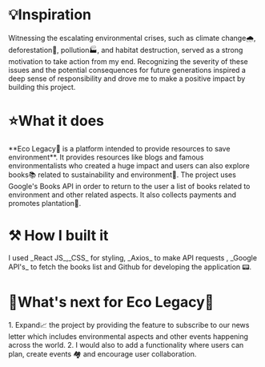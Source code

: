 
<h1>💡Inspiration</h1>
Witnessing the escalating environmental crises, such as climate change🌧️, deforestation🌲, pollution🏭, and habitat destruction, served as a strong motivation to take action from my end. Recognizing the severity of these issues and the potential consequences for future generations inspired a deep sense of responsibility and drove me to make a positive impact by building this project.

<h1>⭐What it does</h1>
**Eco Legacy🌳 is a platform intended to provide resources to save environment**. It provides resources like blogs and famous environmentalists who created a huge impact and users can also explore books📚 related to sustainability and environment🌲. The project uses Google's Books API in order to return to the user a list of books related to environment and other related aspects. It also collects payments and promotes plantation🌲.

<h1>⚒️ How I built it</h1>
I used _React JS_,_CSS_ for styling, _Axios_ to make API requests , _Google API's_ to fetch the books list and Github for developing the application 📟.

<h1>🔮What's next for Eco Legacy🌳</h1>
1. Expand📈 the project by providing the feature to subscribe to our news letter which includes environmental aspects and other events happening across the world.
2. I would also to add a functionality where users can plan, create events 🏘️ and encourage user collaboration.
